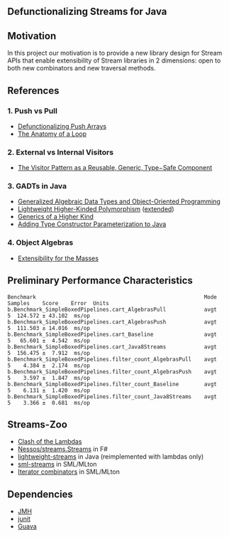 ## Defunctionalizing Streams for Java

## Motivation
In this project our motivation is to provide a new library design for Stream APIs that enable extensibility of Stream
libraries in 2 dimensions: open to both new combinators and new traversal methods.

## References
### 1. Push vs Pull
* [Defunctionalizing Push Arrays](http://www.cse.chalmers.se/~joels/writing/defuncEmb.pdf)
* [The Anatomy of a Loop](http://www.ccs.neu.edu/home/shivers/papers/loop.pdf)

### 2. External vs Internal Visitors
* [The Visitor Pattern as a Reusable‚ Generic‚ Type−Safe Component](http://www.cs.ox.ac.uk/jeremy.gibbons/publications/visitor.pdf)

### 3. GADTs in Java
* [Generalized Algebraic Data Types and Object-Oriented Programming](http://research.microsoft.com/apps/pubs/default.aspx?id=64040)
* [Lightweight Higher-Kinded Polymorphism](https://ocamllabs.github.io/higher/lightweight-higher-kinded-polymorphism.pdf) ([extended](http://www.lpw25.net/flops2014.pdf))
* [Generics of a Higher Kind](https://lirias.kuleuven.be/bitstream/123456789/186940/4/tcpoly.pdf)
* [Adding Type Constructor Parameterization to Java](http://www.jot.fm/issues/issue_2008_06/article2.pdf)

### 4. Object Algebras
* [Extensibility for the Masses](https://www.cs.utexas.edu/~wcook/Drafts/2012/ecoop2012.pdf)

## Preliminary Performance Characteristics
```
Benchmark                                                     Mode  Samples    Score    Error  Units
b.Benchmark_SimpleBoxedPipelines.cart_AlgebrasPull            avgt        5  124.572 ± 43.102  ms/op
b.Benchmark_SimpleBoxedPipelines.cart_AlgebrasPush            avgt        5  111.503 ± 14.016  ms/op
b.Benchmark_SimpleBoxedPipelines.cart_Baseline                avgt        5   65.601 ±  4.542  ms/op
b.Benchmark_SimpleBoxedPipelines.cart_Java8Streams            avgt        5  156.475 ±  7.912  ms/op
b.Benchmark_SimpleBoxedPipelines.filter_count_AlgebrasPull    avgt        5    4.384 ±  2.174  ms/op
b.Benchmark_SimpleBoxedPipelines.filter_count_AlgebrasPush    avgt        5    3.597 ±  1.847  ms/op
b.Benchmark_SimpleBoxedPipelines.filter_count_Baseline        avgt        5    6.131 ±  1.420  ms/op
b.Benchmark_SimpleBoxedPipelines.filter_count_Java8Streams    avgt        5    3.366 ±  0.681  ms/op
```

## Streams-Zoo
* [Clash of the Lambdas](http://biboudis.github.io/clashofthelambdas/)
* [Nessos/streams.Streams](https://github.com/nessos/streams.Streams) in F#
* [lightweight-streams](https://github.com/biboudis/lightweight-streams) in Java (reimplemented with lambdas only)
* [sml-streams](https://github.com/biboudis/sml-streams) in SML/MLton
* [Iterator combinators](http://mlton.org/ForLoops) in SML/MLton

## Dependencies
* [JMH](http://openjdk.java.net/projects/code-tools/jmh/)
* [junit](http://junit.org/)
* [Guava](https://code.google.com/p/guava-libraries/)
